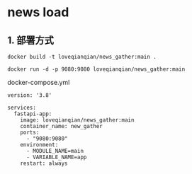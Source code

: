 # news load 
## 1. 部署方式

```shell
docker build -t loveqianqian/news_gather:main .
```

```shell
docker run -d -p 9080:9080 loveqianqian/news_gather:main
```

docker-compose.yml
```docker
version: '3.8'

services:
  fastapi-app:
    image: loveqianqian/news_gather:main
    container_name: new_gather
    ports:
      - "9080:9080"
    environment:
      - MODULE_NAME=main 
      - VARIABLE_NAME=app
    restart: always  
```